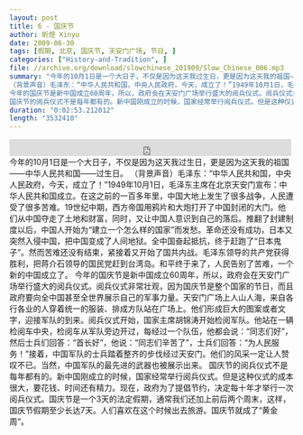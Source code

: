 ```yaml
---
layout: post
title: 6 - 国庆节
author: 昕煜 Xinyu
date: 2009-06-30
tags: [假期, 北京, 国庆节, 天安门广场, 节日, ]
categories: ["History-and-Tradition", ]
file: //archive.org/download/slowchinese_201909/Slow_Chinese_006.mp3
summary: "今年的10月1日是一个大日子，不仅是因为这天我过生日，更是因为这天我的祖国——中华人民共和国——过生日。
（背景声音）毛泽东：“中华人民共和国，中央人民政府，今天，成立了！”1949年10月1日，毛泽东主席在北京天安门宣布：中华人民共和国成立。在这之前的一百多年里，中国大地上发生了很多战争，人民遭受了很多苦难。19世纪中期，西方帝国用鸦片和大炮打开了中国封闭的大门。他们从中国夺走了土地和财富，同时，又让中国人意识到自己的落后。推翻了封建制度以后，中国人开始为“建立一个怎么样的国家”而发愁。革命还没有成功，日本又突然入侵中国，把中国变成了人间地狱。全中国奋起抵抗，终于赶跑了“日本鬼子”。然而苦难还没有结束，紧接着又开始了国共内战。毛泽东领导的共产党获得胜利，把蒋介石领导的国民党赶到台湾岛。和平终于来了，人民告别了苦难，一个新的中国成立了。
今年的国庆节是新中国成立60周年，所以，政府会在天安门广场举行盛大的阅兵仪式。阅兵仪式非常壮观，因为国庆节是整个国家的节日，而且政府要向全中国甚至全世界展示自己的军事力量。天安门广场上人山人海，来自各行各业的人穿着统一的服装、排成方队站在广场上。他们形成巨大的图案或者文字，迎接军队的到来。阅兵仪式开始，国家主席胡锦涛开始检阅军队。他站在一辆检阅车中央，检阅车从军队旁边开过，每经过一个队伍，他都会说：“同志们好”，然后士兵们回答：“首长好”，他说：“同志们辛苦了”，士兵们回答：“为人民服务！”接着，中国军队的士兵踏着整齐的步伐经过天安门。他们的风采一定让人赞叹不已。当然，中国军队的最先进的武器也被展示出来。
国庆节的阅兵仪式不是每年都有的。新中国刚成立的时候，国家经常举行阅兵仪式。但是这种仪式的成本很大，要花钱、时间还有精力。现在，政府为了提倡节约，决定每十年才举行一次阅兵仪式。国庆节是一个3天的法定假期，通常我们还加上前后两个周末，这样，国庆节假期至少长达7天。人们喜欢在这个时候出去旅游。国庆节就成了“黄金周”。"
duration: "0:02:53.212012"
length: "3532410"
---
```


<iframe src="https://archive.org/embed/slowchinese_201909/Slow_Chinese_006.mp3" width="500" height="30" frameborder="0" webkitallowfullscreen="true" mozallowfullscreen="true" allowfullscreen></iframe>
今年的10月1日是一个大日子，不仅是因为这天我过生日，更是因为这天我的祖国——中华人民共和国——过生日。
（背景声音）毛泽东：“中华人民共和国，中央人民政府，今天，成立了！”1949年10月1日，毛泽东主席在北京天安门宣布：中华人民共和国成立。在这之前的一百多年里，中国大地上发生了很多战争，人民遭受了很多苦难。19世纪中期，西方帝国用鸦片和大炮打开了中国封闭的大门。他们从中国夺走了土地和财富，同时，又让中国人意识到自己的落后。推翻了封建制度以后，中国人开始为“建立一个怎么样的国家”而发愁。革命还没有成功，日本又突然入侵中国，把中国变成了人间地狱。全中国奋起抵抗，终于赶跑了“日本鬼子”。然而苦难还没有结束，紧接着又开始了国共内战。毛泽东领导的共产党获得胜利，把蒋介石领导的国民党赶到台湾岛。和平终于来了，人民告别了苦难，一个新的中国成立了。
今年的国庆节是新中国成立60周年，所以，政府会在天安门广场举行盛大的阅兵仪式。阅兵仪式非常壮观，因为国庆节是整个国家的节日，而且政府要向全中国甚至全世界展示自己的军事力量。天安门广场上人山人海，来自各行各业的人穿着统一的服装、排成方队站在广场上。他们形成巨大的图案或者文字，迎接军队的到来。阅兵仪式开始，国家主席胡锦涛开始检阅军队。他站在一辆检阅车中央，检阅车从军队旁边开过，每经过一个队伍，他都会说：“同志们好”，然后士兵们回答：“首长好”，他说：“同志们辛苦了”，士兵们回答：“为人民服务！”接着，中国军队的士兵踏着整齐的步伐经过天安门。他们的风采一定让人赞叹不已。当然，中国军队的最先进的武器也被展示出来。
国庆节的阅兵仪式不是每年都有的。新中国刚成立的时候，国家经常举行阅兵仪式。但是这种仪式的成本很大，要花钱、时间还有精力。现在，政府为了提倡节约，决定每十年才举行一次阅兵仪式。国庆节是一个3天的法定假期，通常我们还加上前后两个周末，这样，国庆节假期至少长达7天。人们喜欢在这个时候出去旅游。国庆节就成了“黄金周”。